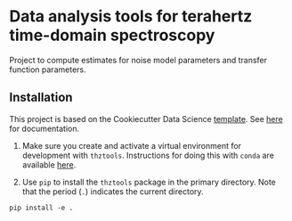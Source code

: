 # Data analysis tools for terahertz time-domain spectroscopy

Project to compute estimates for noise model parameters and transfer function parameters.

## Installation

This project is based on the Cookiecutter Data Science [template](https://github.com/drivendata/cookiecutter-data-science). See [here](https://drivendata.github.io/cookiecutter-data-science/) for documentation.

1. Make sure you create and activate a virtual environment for development with `thztools`. Instructions for doing this with `conda` are available [here](https://docs.conda.io/projects/conda/en/latest/user-guide/tasks/manage-environments.html).

2. Use `pip` to install the `thztools` package in the primary directory. Note that the period (`.`) indicates the current directory.
```
pip install -e .
```